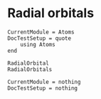 # Radial orbitals

```@meta
CurrentModule = Atoms
DocTestSetup = quote
    using Atoms
end
```

```@docs
RadialOrbital
RadialOrbitals
```

```@meta
CurrentModule = nothing
DocTestSetup = nothing
```
